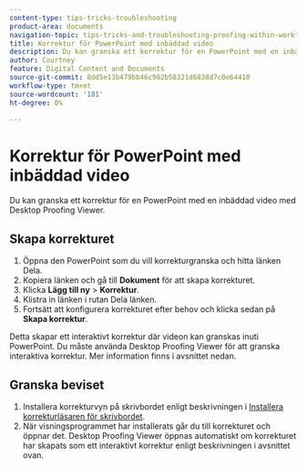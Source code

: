 ```yaml
---
content-type: tips-tricks-troubleshooting
product-area: documents
navigation-topic: tips-tricks-and-troubleshooting-proofing-within-workfront
title: Korrektur för PowerPoint med inbäddad video
description: Du kan granska ett korrektur för en PowerPoint med en inbäddad video med Desktop Proofing Viewer.
author: Courtney
feature: Digital Content and Documents
source-git-commit: 8dd5e13b479bb46c982b58321d6838d7c0e64410
workflow-type: tm+mt
source-wordcount: '181'
ht-degree: 0%

---
```



# Korrektur för PowerPoint med inbäddad video

Du kan granska ett korrektur för en PowerPoint med en inbäddad video med Desktop Proofing Viewer.

## Skapa korrekturet

1. Öppna den PowerPoint som du vill korrekturgranska och hitta länken Dela.
1. Kopiera länken och gå till **Dokument** för att skapa korrekturet.
1. Klicka **Lägg till ny** > **Korrektur**.
1. Klistra in länken i rutan Dela länken.
1. Fortsätt att konfigurera korrekturet efter behov och klicka sedan på **Skapa korrektur**.

Detta skapar ett interaktivt korrektur där videon kan granskas inuti PowerPoint. Du måste använda Desktop Proofing Viewer för att granska interaktiva korrektur. Mer information finns i avsnittet nedan.

## Granska beviset

1. Installera korrekturvyn på skrivbordet enligt beskrivningen i [Installera korrekturläsaren för skrivbordet](/help/quicksilver/review-and-approve-work/proofing/use-the-desktop-proofing-viewer/installing-desktop-proofing-viewer.md).
1. När visningsprogrammet har installerats går du till korrekturet och öppnar det. Desktop Proofing Viewer öppnas automatiskt om korrekturet har skapats som ett interaktivt korrektur enligt beskrivningen i avsnittet ovan.
